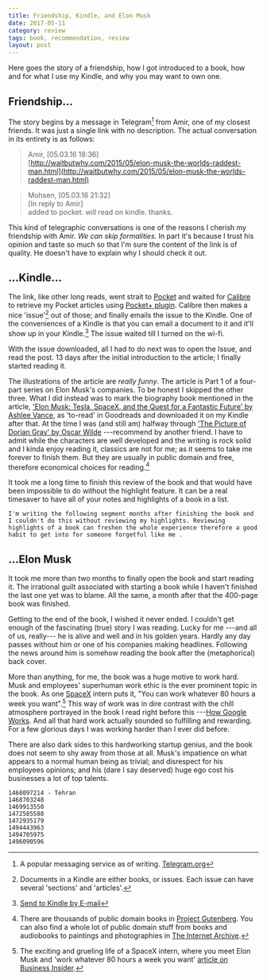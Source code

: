 ```yaml
---
title: Friendship, Kindle, and Elon Musk
date: 2017-05-11
category: review
tags: book, recommendation, review
layout: post
---
```


Here goes the story of a friendship,
how I got introduced to a book,
how and for what I use my Kindle, and why you may want to own one.

## Friendship...

The story begins by a message in Telegram[^telegram] from Amir, one of my closest friends. 
It was just a single link with no description. 
The actual conversation in its entirety is as follows:

> Amir, [05.03.16 18:36]  
[http://waitbutwhy.com/2015/05/elon-musk-the-worlds-raddest-man.html](http://waitbutwhy.com/2015/05/elon-musk-the-worlds-raddest-man.html)  

> Mohsen, [05.03.16 21:32]  
[In reply to Amir]  
added to pocket. will read on kindle. thanks.  

This kind of telegraphic conversations is one of the reasons I cherish my friendship with Amir.
*We can skip formalities.*
In part it's because I trust his opinion and taste so much so
that I'm sure the content of the link is of quality.
He doesn't have to explain why I should check it out.

## ...Kindle...

The link, like other long reads, went strait to [Pocket](https://getpocket.com "Pocket is your place to quickly save, discover, and recommend the best, most interesting stories on the Web") and waited for [Calibre](https://calibre-ebook.com/ "calibre - E-book management") 
to retrieve my Pocket articles using 
[Pocket+ plugin](https://github.com/mmagnus/Pocket-Plus-Calibre-Plugin "Pocket+ recipe for Calibre"). 
Calibre then makes a nice 'issue'[^issue] out of those; and finally emails the issue to the Kindle. One of the conveniences of a Kindle is that you can email a document to it and it'll show up in your Kindle.[^send] 
The issue waited till I turned on the wi-fi. 

With the issue downloaded, all I had to do next was to open the Issue, and read the post. 
13 days after the initial introduction to the article; 
I finally started reading it. 

The illustrations of the article are *really funny*. The article is Part 1 of a four-part series on Elon Musk's companies.
To be honest I skipped the other three. What I did instead was to mark the biography book mentioned in the article, ['Elon Musk: Tesla, SpaceX, and the Quest for a Fantastic Future' by Ashlee Vance](
https://www.goodreads.com/book/show/22535480-elon-musk "View the book on Goodreads.com"), as 'to-read' in Goodreads and downloaded it on my Kindle after that. At the time I was (and still am)
halfway through ['The Picture of Dorian Gray' by Oscar Wilde](https://www.goodreads.com/book/show/5297.The_Picture_of_Dorian_Gray "View the book on Goodreads.com") ---recommend by another friend. I have to admit while the characters are well developed and the writing is rock solid and I kinda enjoy reading it, classics are not for me; as it seems to take me forever to finish them. But they are usually in public domain and free, therefore economical choices for reading.[^gutenberg]

It took me a long time to finish this review of the book and that would have been impossible to do without the highlight feature. It can be a real timesaver to have all of your notes and highlights of a book in a list.

```I'm writing the following segment months after finishing the book and I couldn't do this without reviewing my highlights. Reviewing highlights of a book can freshen the whole experience therefore a good habit to get into for someone forgetful like me .```

## ...Elon Musk

It took me more than two months to finally open the book and start reading it.
The irrational guilt associated with starting a book while I haven't finished the last one yet was to blame.
All the same, a month after that the 400-page book was finished.

Getting to the end of the book, I wished it never ended.
I couldn't get enough of the fascinating (true) story I was reading.
Lucky for me ---and all of us, really--- he is alive and well and in his golden years. Hardly any day passes without him or one of his companies making headlines. Following the news around him is somehow reading the book after the (metaphorical) back cover.

More than anything, for me, the book was a huge motive to work hard. Musk and employees' superhuman work ethic is the ever prominent topic in the book. As one [SpaceX](https://en.wikipedia.com/wiki/SpaceX) intern puts it, "You can work whatever 80 hours a week you want".[^intern] This way of work was in dire contrast with the chill atmosphere portrayed in the book I read right before this ---[How Google Works](https://www.goodreads.com/book/show/23158207-how-google-works). And all that hard work actually sounded so fulfilling and rewarding. For a few glorious days I was working harder than I ever did before.   

There are also dark sides to this hardworking startup genius, and the book does not seem to shy away from those at all. Musk's impatience on what appears to a normal human being as trivial; and disrespect for his employees opinions; and his (dare I say deserved) huge ego cost his businesses a lot of top talents. 

[^telegram]: A popular messaging service as of writing. [Telegram.org](https://telegram.org "Telegram Messenger")  

[^issue]: Documents in a Kindle are either books, or issues. Each issue can have several 'sections' and 'articles'.

[^send]: [Send to Kindle by E-mail](https://www.amazon.com/gp/sendtokindle/email "Amazon.com: Send to Kindle by E-mail")

[^gutenberg]: There are thousands of public domain books in [Project Gutenberg](https://www.gutenberg.org/ "A digital library of free ebooks."). You can also find a whole lot of public domain stuff from books and audiobooks to paintings and photographies in [The Internet Archive](https://www.archive.org/ "Internet Archive: Digital Library of Free Books, Movies, Music...").

[^intern]: The exciting and grueling life of a SpaceX intern, where you meet Elon Musk and 'work whatever 80 hours a week you want' [article on  Business Insider](http://www.businessinsider.com/life-on-rocket-road-what-its-like-to-intern-at-spacex-2015-6).

```
1468097214 - Tehran  
1468703248  
1469913550  
1472585588  
1472935179  
1494443963  
1494705975  
1496090596  
```

